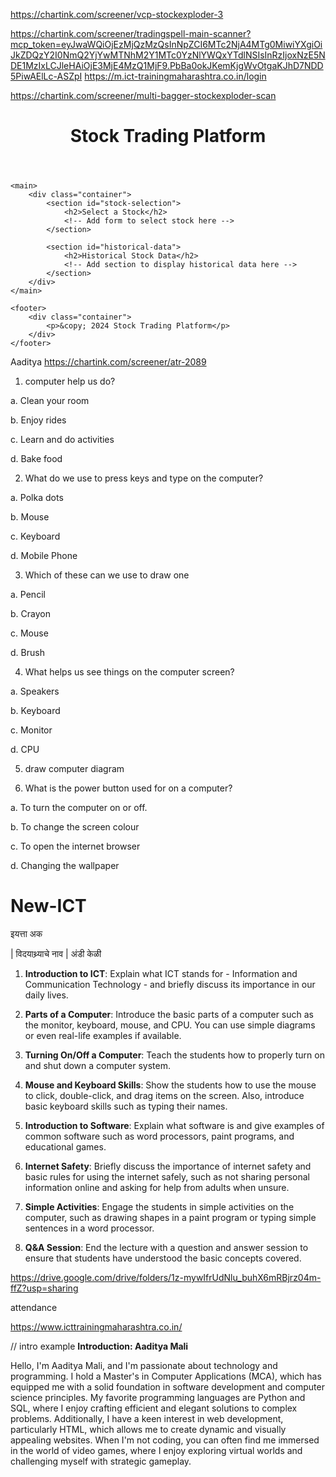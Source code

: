 https://chartink.com/screener/vcp-stockexploder-3



https://chartink.com/screener/tradingspell-main-scanner?mcp_token=eyJwaWQiOjEzMjQzMzQsInNpZCI6MTc2NjA4MTg0MiwiYXgiOiJkZDQzY2I0NmQ2YjYwMTNhM2Y1MTc0YzNlYWQxYTdlNSIsInRzIjoxNzE5NDE1MzIxLCJleHAiOjE3MjE4MzQ1MjF9.PbBa0okJKemKjgWvOtgaKJhD7NDD5PiwAElLc-ASZpI
https://m.ict-trainingmaharashtra.co.in/login


https://chartink.com/screener/multi-bagger-stockexploder-scan



<!DOCTYPE html>
<html lang="en">
<head>
    <meta charset="UTF-8">
    <meta name="viewport" content="width=device-width, initial-scale=1.0">
    <title>Stock Trading Platform</title>
    <link rel="stylesheet" href="styles.css">
</head>
<body>
    <header>
        <div class="container">
            <h1>Stock Trading Platform</h1>
            <!-- Add navigation links here -->
        </div>
    </header>

    <main>
        <div class="container">
            <section id="stock-selection">
                <h2>Select a Stock</h2>
                <!-- Add form to select stock here -->
            </section>

            <section id="historical-data">
                <h2>Historical Stock Data</h2>
                <!-- Add section to display historical data here -->
            </section>
        </div>
    </main>

    <footer>
        <div class="container">
            <p>&copy; 2024 Stock Trading Platform</p>
        </div>
    </footer>
</body>
</html>





Aaditya
https://chartink.com/screener/atr-2089

1. computer help us do?

a. Clean your room

b. Enjoy rides

c. Learn and do activities

d. Bake food

2. What do we use to press keys and type on the computer?

a. Polka dots

b. Mouse

c. Keyboard

d. Mobile Phone

3. Which of these can we use to draw one

a. Pencil

b. Crayon

c. Mouse

d. Brush

4. What helps us see things on the computer screen?

a. Speakers

b. Keyboard

c. Monitor

d. CPU

5. draw computer diagram

6. What is the power button used for on a computer?

a. To turn the computer on or off.

b. To change the screen colour

c. To open the internet browser

d. Changing the wallpaper

# New-ICT

इयत्ता
अक

| विदयाथ्र्याचे नाव |
अंडी 
केळी 





1. **Introduction to ICT**: Explain what ICT stands for - Information and Communication Technology - and briefly discuss its importance in our daily lives.

2. **Parts of a Computer**: Introduce the basic parts of a computer such as the monitor, keyboard, mouse, and CPU. You can use simple diagrams or even real-life examples if available.

3. **Turning On/Off a Computer**: Teach the students how to properly turn on and shut down a computer system.

4. **Mouse and Keyboard Skills**: Show the students how to use the mouse to click, double-click, and drag items on the screen. Also, introduce basic keyboard skills such as typing their names.

5. **Introduction to Software**: Explain what software is and give examples of common software such as word processors, paint programs, and educational games.

6. **Internet Safety**: Briefly discuss the importance of internet safety and basic rules for using the internet safely, such as not sharing personal information online and asking for help from adults when unsure.

7. **Simple Activities**: Engage the students in simple activities on the computer, such as drawing shapes in a paint program or typing simple sentences in a word processor.

8. **Q&A Session**: End the lecture with a question and answer session to ensure that students have understood the basic concepts covered.

https://drive.google.com/drive/folders/1z-mywIfrUdNlu_buhX6mRBjrz04m-ffZ?usp=sharing


attendance

https://www.icttrainingmaharashtra.co.in/


// intro example
**Introduction: Aaditya Mali**

Hello, I'm Aaditya Mali, and I'm passionate about technology and programming. I hold a Master's in Computer Applications (MCA), which has equipped me with a solid foundation in software development and computer science principles. My favorite programming languages are Python and SQL, where I enjoy crafting efficient and elegant solutions to complex problems. Additionally, I have a keen interest in web development, particularly HTML, which allows me to create dynamic and visually appealing websites. When I'm not coding, you can often find me immersed in the world of video games, where I enjoy exploring virtual worlds and challenging myself with strategic gameplay.


